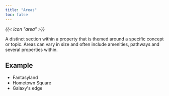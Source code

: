 ```yaml
---
title: "Areas"
toc: false
---
```


<i class="bigIcon">{{< icon "area" >}}</i>

A distinct section within a property that is themed around a specific concept or topic. Areas can vary in size and often include amenities, pathways and several properties within.


## Example

* Fantasyland
* Hometown Square
* Galaxy's edge